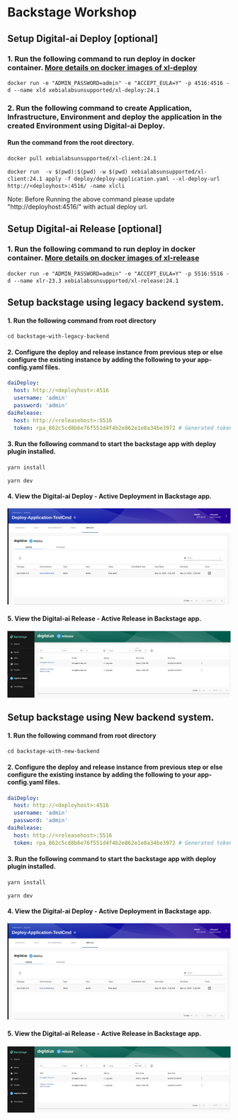 # Backstage Workshop

## Setup Digital-ai Deploy [optional]
### 1. Run the following command to run deploy in docker container. [More details on docker images of xl-deploy](https://hub.docker.com/r/xebialabs/xl-deploy)
```shell
docker run -e "ADMIN_PASSWORD=admin" -e "ACCEPT_EULA=Y" -p 4516:4516 -d --name xld xebialabsunsupported/xl-deploy:24.1
```

### 2. Run the following command to create Application, Infrastructure, Environment  and deploy the application in the created Environment using Digital-ai Deploy. 
#### Run the command from the root directory.
```shell
docker pull xebialabsunsupported/xl-client:24.1
```
```shell
docker run  -v $(pwd):$(pwd) -w $(pwd) xebialabsunsupported/xl-client:24.1 apply -f deploy/deploy-application.yaml --xl-deploy-url http://<deployhost>:4516/ -name xlcli
```
Note: Before Running the above command please update  "http://deployhost:4516/" with actual deploy url.

## Setup Digital-ai Release [optional]
### 1. Run the following command to run deploy in docker container. [More details on docker images of xl-release](https://hub.docker.com/r/xebialabs/xl-release)
```shell
docker run -e "ADMIN_PASSWORD=admin" -e "ACCEPT_EULA=Y" -p 5516:5516 -d --name xlr-23.3 xebialabsunsupported/xl-release:24.1
```

## Setup backstage using legacy backend system.
#### 1. Run the following command from root directory
```shell
cd backstage-with-legacy-backend
```
#### 2. Configure the deploy and release instance from previous step or else configure the existing instance by adding the following to your app-config.yaml files.
```yaml
daiDeploy:
  host: http://<deployhost>:4516
  username: 'admin'
  password: 'admin'
daiRelease:
  host: http://<releasehost>:5516
  token: rpa_862c5cd8b6e76f551d4f4b2e862e1e8a34be3972 # Generated token from the release instance.
```
#### 3. Run the following command to start the backstage app with deploy plugin installed.
```shell
yarn install
```
```shell
yarn dev
```

#### 4. View the Digital-ai Deploy - Active Deployment in Backstage app.
![Active Deployment](deploy/img/deployment_active.png)

#### 5. View the Digital-ai Release - Active Release in Backstage app.
![Active Release](release/img/active-release.png)

## Setup backstage using New backend system.
#### 1. Run the following command from root directory
```shell
cd backstage-with-new-backend
```
#### 2. Configure the deploy and release instance from previous step or else configure the existing instance by adding the following to your app-config.yaml files.
```yaml
daiDeploy:
  host: http://<deployhost>:4516
  username: 'admin'
  password: 'admin'
daiRelease:
  host: http://<releasehost>:5516
  token: rpa_862c5cd8b6e76f551d4f4b2e862e1e8a34be3972 # Generated token from the release instance.
```
#### 3. Run the following command to start the backstage app with deploy plugin installed.
```shell
yarn install
```
```shell
yarn dev
```

#### 4. View the Digital-ai Deploy - Active Deployment in Backstage app.
![Active Deployment](deploy/img/deployment_active.png)

#### 5. View the Digital-ai Release - Active Release in Backstage app.
![Active Release](release/img/active-release.png)


